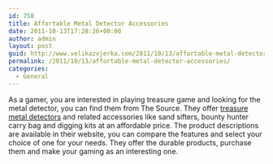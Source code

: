 ```yaml
---
id: 758
title: Affortable Metal Detector Accessories
date: 2011-10-13T17:28:26+00:00
author: admin
layout: post
guid: http://www.velikazvjerka.com/2011/10/13/affortable-metal-detector-accessories/
permalink: /2011/10/13/affortable-metal-detector-accessories/
categories:
  - General
---
```

As a gamer, you are interested in playing treasure game and looking for the metal detector, you can find them from The Source. They offer [treasure metal detectors](http://www.thesource.ca/estore/category.aspx?language=en-CA&catalog=Online&category=metal-detector-accessories) and related accessories like sand sifters, bounty hunter carry bag and digging kits at an affordable price. The product descriptions are available in their website, you can compare the features and select your choice of one for your needs. They offer the durable products, purchase them and make your gaming as an interesting one.